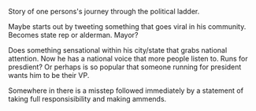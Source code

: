 Story of one persons's journey through the political ladder.

Maybe starts out by tweeting something that goes viral in his community.  Becomes state rep or alderman.  Mayor?  

Does something sensational within his city/state that grabs national attention.  Now he has a national voice that more people listen to.  Runs for presdient?  Or perhaps is so popular that someone running for president wants him to be their VP.  

Somewhere in there is a misstep followed immediately by a statement of taking full responsisibility and making ammends.